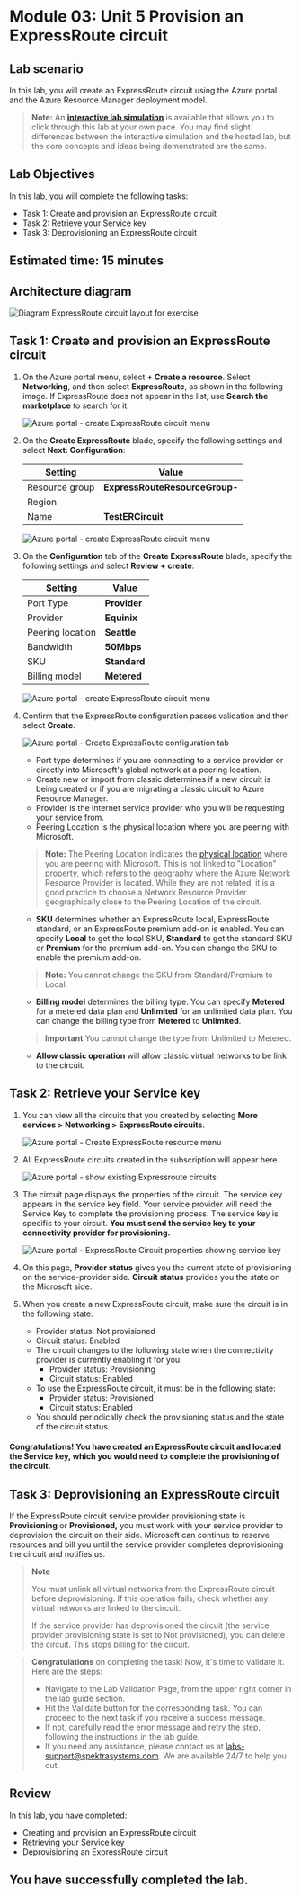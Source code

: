 # Module 03: Unit 5 Provision an ExpressRoute circuit

## Lab scenario 

In this lab, you will create an ExpressRoute circuit using the Azure portal and the Azure Resource Manager deployment model. 

 > **Note:** An **[interactive lab simulation](https://mslabs.cloudguides.com/guides/AZ-700%20Lab%20Simulation%20-%20Provision%20an%20ExpressRoute%20circuit)** is available that allows you to click through this lab at your own pace. You may find slight differences between the interactive simulation and the hosted lab, but the core concepts and ideas being demonstrated are the same.


## Lab Objectives

In this lab, you will complete the following tasks:

+ Task 1: Create and provision an ExpressRoute circuit
+ Task 2: Retrieve your Service key
+ Task 3: Deprovisioning an ExpressRoute circuit

## Estimated time: 15 minutes

## Architecture diagram

  ![Diagram ExpressRoute circuit layout for exercise](../media/environment-diagram01.png)


## Task 1: Create and provision an ExpressRoute circuit

1. On the Azure portal menu, select **+ Create a resource**. Select **Networking**, and then select **ExpressRoute**, as shown in the following image. If ExpressRoute does not appear in the list, use **Search the marketplace** to search for it:

   ![Azure portal - create ExpressRoute circuit menu](../media/task1.png)

1. On the **Create ExpressRoute** blade, specify the following settings and select **Next: Configuration**:

   |Setting|Value|
   |---|---|
   |Resource group|**ExpressRouteResourceGroup-<inject key="DeploymentID" enableCopy="false"/>**|
   |Region|**<inject key="Region" enableCopy="false"/>**|
   |Name|**TestERCircuit**|

   ![Azure portal - create ExpressRoute circuit menu](../media/task2.png)

1. On the **Configuration** tab of the **Create ExpressRoute** blade, specify the following settings and select **Review + create**:

   |Setting|Value|
   |---|---|
   |Port Type|**Provider**|
   |Provider|**Equinix**|
   |Peering location|**Seattle**|
   |Bandwidth|**50Mbps**|
   |SKU|**Standard**|
   |Billing model|**Metered**|

   ![Azure portal - create ExpressRoute circuit menu](../media/task3.png)

1. Confirm that the ExpressRoute configuration passes validation and then select **Create**.

   ![Azure portal - Create ExpressRoute configuration tab](../media/task4.png)

   - Port type determines if you are connecting to a service provider or directly into Microsoft's global network at a peering location.
   - Create new or import from classic determines if a new circuit is being created or if you are migrating a classic circuit to Azure Resource Manager.
   - Provider is the internet service provider who you will be requesting your service from.
   - Peering Location is the physical location where you are peering with Microsoft.


   > **Note:** The Peering Location indicates the [physical location](https://docs.microsoft.com/en-us/azure/expressroute/expressroute-locations) where you are peering with Microsoft. This is not linked to "Location" property, which refers to the geography where the Azure Network Resource Provider is located. While they are not related, it is a good practice to choose a Network Resource Provider geographically close to the Peering Location of the circuit.

   - **SKU** determines whether an ExpressRoute local, ExpressRoute standard, or an ExpressRoute premium add-on is enabled. You can specify **Local** to get the local SKU, **Standard** to get the standard SKU or **Premium** for the premium add-on. You can change the SKU to enable the premium add-on.


   > **Note:** You cannot change the SKU from Standard/Premium to Local.

   - **Billing model** determines the billing type. You can specify **Metered** for a metered data plan and **Unlimited** for an unlimited data plan. You can change the billing type from **Metered** to **Unlimited**.

   > **Important** You cannot change the type from Unlimited to Metered.

   - **Allow classic operation** will allow classic virtual networks to be link to the circuit.

## Task 2: Retrieve your Service key
 

1. You can view all the circuits that you created by selecting **More services &gt; Networking &gt; ExpressRoute circuits**.

   ![Azure portal - Create ExpressRoute resource menu](../media/task5.png)

1. All ExpressRoute circuits created in the subscription will appear here. 

   ![Azure portal - show existing Expressroute circuits](../media/task6.png)

1. The circuit page displays the properties of the circuit. The service key appears in the service key field. Your service provider will need the Service Key to complete the provisioning process. The service key is specific to your circuit. **You must send the service key to your connectivity provider for provisioning.**

   ![Azure portal - ExpressRoute Circuit properties showing service key](../media/task7.png)

1. On this page, **Provider status** gives you the current state of provisioning on the service-provider side. **Circuit status** provides you the state on the Microsoft side. 

1. When you create a new ExpressRoute circuit, make sure the circuit is in the following state:

   - Provider status: Not provisioned
   - Circuit status: Enabled
   - The circuit changes to the following state when the connectivity provider is currently enabling it for you:
     - Provider status: Provisioning
     - Circuit status: Enabled
   - To use the ExpressRoute circuit, it must be in the following state:
     - Provider status: Provisioned
     - Circuit status: Enabled
   - You should periodically check the provisioning status and the state of the circuit status.

#### Congratulations! You have created an ExpressRoute circuit and located the Service key, which you would need to complete the provisioning of the circuit.

## Task 3: Deprovisioning an ExpressRoute circuit

If the ExpressRoute circuit service provider provisioning state is **Provisioning** or **Provisioned,** you must work with your service provider to deprovision the circuit on their side. Microsoft can continue to reserve resources and bill you until the service provider completes deprovisioning the circuit and notifies us.

> **Note**
>
> You must unlink all virtual networks from the ExpressRoute circuit before deprovisioning. If this operation fails, check whether any virtual networks are linked to the circuit.
>
> If the service provider has deprovisioned the circuit (the service provider provisioning state is set to Not provisioned), you can delete the circuit. This stops billing for the circuit.

   > **Congratulations** on completing the task! Now, it's time to validate it. Here are the steps:
   > - Navigate to the Lab Validation Page, from the upper right corner in the lab guide section.
   > - Hit the Validate button for the corresponding task. You can proceed to the next task if you receive a success message.
   > - If not, carefully read the error message and retry the step, following the instructions in the lab guide.
   > - If you need any assistance, please contact us at labs-support@spektrasystems.com. We are available 24/7 to help you out.

## Review

In this lab, you have completed:

+ Creating and provision an ExpressRoute circuit
+ Retrieving your Service key
+ Deprovisioning an ExpressRoute circuit


## You have successfully completed the lab.
